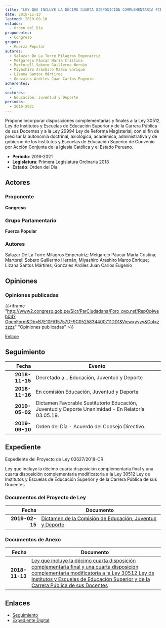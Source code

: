 ```yaml
---
title: "LEY QUE INCLUYE LA DÉCIMO CUARTA DISPOSICIÓN COMPLEMENTARIA FINAL Y UNA CUARTA DISPOSICIÓN COMPLEMENTARIA MODIFICATORIA A LA LEY 30512 'LEY DE INSTITUTOS Y ESCUELAS DE EDUCACIÓN SUPERIOR Y DE LA CARRERA PÚBLICA DE SUS DOCENTES'"
date: 2018-11-13
lastmod: 2019-09-10
estados: 
  - Orden del Día
proponentes: 
  - Congreso
grupos: 
  - Fuerza Popular
autores: 
  - Salazar De La Torre Milagros Emperatriz
  - Melgarejo Páucar María Cristina
  - Martorell Sobero Guillermo Hernán
  - Miyashiro Arashiro Marco Enrique
  - Lizana Santos Mártires
  - Gonzales Ardiles Juan Carlos Eugenio
adherentes: 
  - 
sectores: 
  - Educación, Juventud y Deporte
periodos: 
  - 2016-2021
---
```


Propone incorporar disposiciones complementarias y finales a la Ley 30512, Ley de Institutos y Escuelas de Educación Superior y de la Carrera Pública de sus Docentes y a la Ley 29994 Ley de Reforma Magisterial, con el fin de precisar la autonomía doctrinal, axiológica, académica, administrativa y de gobierno de los Institutos y Escuelas de Educación Superior de Convenio por Acción Conjunta de la Iglesia Católica y el Estado Peruano.

- **Periodo**: 2016-2021
- **Legislatura**: Primera Legislatura Ordinaria 2018
- **Estado**: Orden del Día

## Actores

### Proponente

**Congreso**

### Grupo Parlamentario

**Fuerza Popular**

### Autores

Salazar De La Torre Milagros Emperatriz; Melgarejo Páucar María Cristina; Martorell Sobero Guillermo Hernán; Miyashiro Arashiro Marco Enrique; Lizana Santos Mártires; Gonzales Ardiles Juan Carlos Eugenio


## Opiniones

### Opiniones publicadas

{{<iframe "http://www2.congreso.gob.pe/Sicr/ParCiudadana/Foro_pvp.nsf/RepOpiweb04?OpenForm&Db=B7E10FA15757DF9C0525834400711DD1&View=yyyy&Col=zzzzz" "Opiniones publicadas" >}}

[Enlace](http://www2.congreso.gob.pe/Sicr/ParCiudadana/Foro_pvp.nsf/RepOpiweb04?OpenForm&Db=B7E10FA15757DF9C0525834400711DD1&View=yyyy&Col=zzzzz)

## Seguimiento

| Fecha | Evento |
|------:|--------|
| **2018-11-15** | Decretado a... Educación, Juventud y Deporte|
| **2018-11-16** | En comisión Educación, Juventud y Deporte|
| **2019-05-02** | Dictamen Favorable Sustitutorio Educación, Juventud y Deporte Unanimidad - En Relatoría 03.05.19.|
| **2019-09-10** | Orden del Día - Acuerdo del Consejo Directivo.|


## Expediente

Expediente del Proyecto de Ley 03627/2018-CR

Ley que incluye la décimo cuarta disposición complementaria final y una cuarta disposición complementaria modificatoria a la Ley 30512 Ley de Institutos y Escuelas de Educación Superior y de la Carrera Pública de sus Docentes


### Documentos del Proyecto de Ley

| Fecha | Documento |
|------:|--------|
| **2019-02-15** | [Dictamen de la Comisión de Educación, Juventud y Deporte](http://www.leyes.congreso.gob.pe/Documentos/2016_2021/Dictamenes/Proyectos_de_Ley/03627DC10MAY20190502.pdf) |

### Documentos de Anexo

| Fecha | Documento |
|------:|--------|
| **2018-11-13** | [Ley que incluye la décimo cuarta disposición complementaria final y una cuarta disposición complementaria modificatoria a la Ley 30512 Ley de Institutos y Escuelas de Educación Superior y de la Carrera Pública de sus Docentes](http://www.leyes.congreso.gob.pe/Documentos/2016_2021/Proyectos_de_Ley_y_de_Resoluciones_Legislativas/PL0362720181113.pdf) |

## Enlaces 

- [Seguimiento](http://www2.congreso.gob.pehttp://www2.congreso.gob.pe/Sicr/TraDocEstProc/CLProLey2016.nsf/f7fff46988ca05b1052578e100829cc7/adc78928c044ebb805258344007daad0?OpenDocument)
- [Expediente Digital](http://www2.congreso.gob.pehttp://www2.congreso.gob.pe/Sicr/TraDocEstProc/CLProLey2016.nsf/f7fff46988ca05b1052578e100829cc7/adc78928c044ebb805258344007daad0?OpenDocument&Click=05257FB7005EB655.eb71d0cf91d8294e05256cdf006b5706/$Body/0.1C6C)
